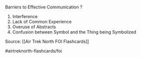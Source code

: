 Barriers to Effective Communication
?
1. Interference
2. Lack of Common Experience
3. Overuse of Abstracts
4. Confusion between Symbol and the Thing being Symbolized
<!--SR:!2022-10-03,2,210-->

Source: [[Air Trek North FOI Flashcards]]

#airtreknorth-flashcards/foi